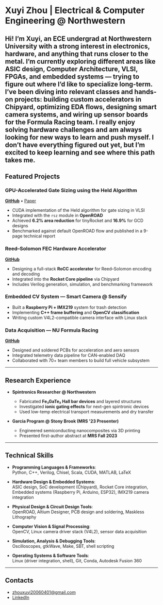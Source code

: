 # Xuyi Zhou | Electrical & Computer Engineering @ Northwestern

Hi! I’m Xuyi, an ECE undergrad at Northwestern University with a strong interest in electronics, hardware, and anything that runs closer to the metal. I’m currently exploring different areas like **ASIC design**, **Computer Architecture**, **VLSI**, **FPGAs**, and **embedded systems** — trying to figure out where I’d like to specialize long-term. I’ve been diving into relevant classes and hands-on projects: building custom accelerators in Chipyard, optimizing EDA flows, designing smart camera systems, and wiring up sensor boards for the Formula Racing team. I really enjoy solving hardware challenges and am always looking for new ways to learn and push myself. I don’t have everything figured out yet, but I’m excited to keep learning and see where this path takes me.
---

## Featured Projects

### GPU-Accelerated Gate Sizing using the Held Algorithm  
**[GitHub](https://github.com/danielhufnagle/COMP_ENG-357-Final.git)** • [Paper](https://www.overleaf.com/read/pvsbfdhfkqzf#b064cc)  
- CUDA implementation of the Held algorithm for gate sizing in VLSI  
- Integrated with the `rsz` module in **OpenROAD**  
- Achieved **6.2% area reduction** for tinyRocket and **16.9%** for GCD designs  
- Benchmarked against default OpenROAD flow and published in a 9-page technical report

### Reed–Solomon FEC Hardware Accelerator  
**[GitHub](https://github.com/xuyizhou8129/RoccAcc.git)**  
- Designing a full-stack **RoCC accelerator** for Reed–Solomon encoding and decoding  
- Integrated into the **Rocket Core pipeline** via Chipyard  
- Includes Verilog generation, simulation, and benchmarking framework

### Embedded CV System — Smart Camera @ Sensify  
- Built a **Raspberry Pi + IMX219** system for trash detection  
- Implementing **C++ frame buffering** and **OpenCV classification**  
- Writing custom V4L2-compatible camera interface with Linux stack

### Data Acquisition — NU Formula Racing  
**[GitHub](https://github.com/NU-Formula-Racing/daq-dynamics-25.git)**  
- Designed and soldered PCBs for acceleration and aero sensors  
- Integrated telemetry data pipeline for CAN-enabled DAQ  
- Collaborated with 70+ team members to build full vehicle subsystem

---

## Research Experience

- **Spintronics Researcher @ Northwestern**  
  - Fabricated **Fe₃GaTe₂ Hall bar devices** and layered structures  
  - Investigated **ionic gating effects** for next-gen spintronic devices  
  - Used low-temp electrical transport measurements and dry transfer  

- **Garcia Program @ Stony Brook (MRS '23 Presenter)**  
  - Engineered semiconducting nanocomposites via 3D printing  
  - Presented first-author abstract at **MRS Fall 2023**  

---

## Technical Skills


- **Programming Languages & Frameworks**:  
  Python, C++, Verilog, Chisel, Scala, CUDA, MATLAB, LaTeX

- **Hardware Design & Embedded Systems**:  
  ASIC design, SoC development (Chipyard), Rocket Core integration,  
  Embedded systems (Raspberry Pi, Arduino, ESP32), IMX219 camera integration
- **Physical Design & Circuit Design Tools**:  
  OpenROAD, Altium Designer, PCB design and soldering, Maskless Lithography
- **Computer Vision & Signal Processing**:  
  OpenCV, Linux camera driver stack (V4L2), sensor data acquisition
- **Simulation, Analysis & Debugging Tools**:  
  Oscilloscopes, gtkWave, Make, SBT, shell scripting

- **Operating Systems & Software Tools**:  
  Linux (driver integration, shell), Git, Conda, Autodesk Fusion 360

---

## Contacts
- zhouxuyi20060401@gmail.com  
- [LinkedIn](https://www.linkedin.com/in/xuyi-zhou-515394330)  
